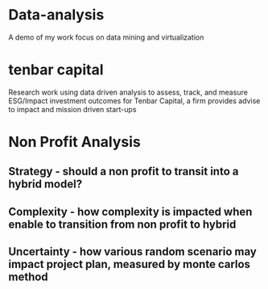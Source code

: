 # Data-analysis
A demo of my work focus on data mining and virtualization

# tenbar capital
Research work using data driven analysis to assess, track, and measure ESG/Impact investment outcomes for Tenbar Capital, a firm provides advise to impact and mission driven start-ups

# Non Profit Analysis
## Strategy -  should a non profit to transit into a hybrid model? 
## Complexity - how complexity is impacted when enable to transition from non profit to hybrid
## Uncertainty - how various random scenario may impact project plan, measured by monte carlos method

